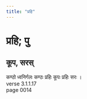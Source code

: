 ```yaml
---
title: "प्रहि"
---
```


# प्रहि; पु
## कूप, सरस्
कण्ठो ध्वनिर्गलः कण्ठः प्रहिः कूपः प्रहिः सरः ।<br />verse 3.1.1.17<br />page 0014

